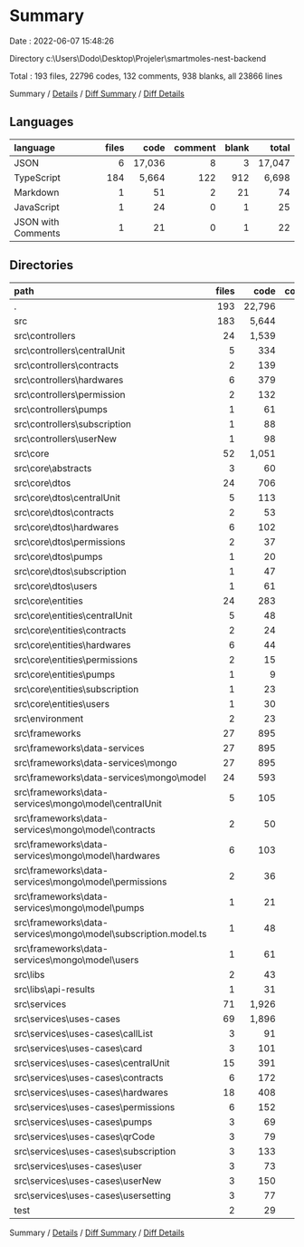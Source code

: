 # Summary

Date : 2022-06-07 15:48:26

Directory c:\\Users\\Dodo\\Desktop\\Projeler\\smartmoles-nest-backend

Total : 193 files,  22796 codes, 132 comments, 938 blanks, all 23866 lines

Summary / [Details](details.md) / [Diff Summary](diff.md) / [Diff Details](diff-details.md)

## Languages
| language | files | code | comment | blank | total |
| :--- | ---: | ---: | ---: | ---: | ---: |
| JSON | 6 | 17,036 | 8 | 3 | 17,047 |
| TypeScript | 184 | 5,664 | 122 | 912 | 6,698 |
| Markdown | 1 | 51 | 2 | 21 | 74 |
| JavaScript | 1 | 24 | 0 | 1 | 25 |
| JSON with Comments | 1 | 21 | 0 | 1 | 22 |

## Directories
| path | files | code | comment | blank | total |
| :--- | ---: | ---: | ---: | ---: | ---: |
| . | 193 | 22,796 | 132 | 938 | 23,866 |
| src | 183 | 5,644 | 122 | 907 | 6,673 |
| src\\controllers | 24 | 1,539 | 21 | 205 | 1,765 |
| src\\controllers\\centralUnit | 5 | 334 | 0 | 44 | 378 |
| src\\controllers\\contracts | 2 | 139 | 0 | 18 | 157 |
| src\\controllers\\hardwares | 6 | 379 | 4 | 48 | 431 |
| src\\controllers\\permission | 2 | 132 | 0 | 14 | 146 |
| src\\controllers\\pumps | 1 | 61 | 0 | 7 | 68 |
| src\\controllers\\subscription | 1 | 88 | 0 | 12 | 100 |
| src\\controllers\\userNew | 1 | 98 | 0 | 14 | 112 |
| src\\core | 52 | 1,051 | 23 | 184 | 1,258 |
| src\\core\\abstracts | 3 | 60 | 0 | 8 | 68 |
| src\\core\\dtos | 24 | 706 | 11 | 97 | 814 |
| src\\core\\dtos\\centralUnit | 5 | 113 | 0 | 25 | 138 |
| src\\core\\dtos\\contracts | 2 | 53 | 0 | 6 | 59 |
| src\\core\\dtos\\hardwares | 6 | 102 | 0 | 19 | 121 |
| src\\core\\dtos\\permissions | 2 | 37 | 0 | 6 | 43 |
| src\\core\\dtos\\pumps | 1 | 20 | 0 | 3 | 23 |
| src\\core\\dtos\\subscription | 1 | 47 | 0 | 3 | 50 |
| src\\core\\dtos\\users | 1 | 61 | 0 | 2 | 63 |
| src\\core\\entities | 24 | 283 | 12 | 79 | 374 |
| src\\core\\entities\\centralUnit | 5 | 48 | 0 | 35 | 83 |
| src\\core\\entities\\contracts | 2 | 24 | 0 | 4 | 28 |
| src\\core\\entities\\hardwares | 6 | 44 | 0 | 13 | 57 |
| src\\core\\entities\\permissions | 2 | 15 | 0 | 3 | 18 |
| src\\core\\entities\\pumps | 1 | 9 | 0 | 2 | 11 |
| src\\core\\entities\\subscription | 1 | 23 | 0 | 3 | 26 |
| src\\core\\entities\\users | 1 | 30 | 0 | 5 | 35 |
| src\\environment | 2 | 23 | 0 | 2 | 25 |
| src\\frameworks | 27 | 895 | 24 | 129 | 1,048 |
| src\\frameworks\\data-services | 27 | 895 | 24 | 129 | 1,048 |
| src\\frameworks\\data-services\\mongo | 27 | 895 | 24 | 129 | 1,048 |
| src\\frameworks\\data-services\\mongo\\model | 24 | 593 | 24 | 115 | 732 |
| src\\frameworks\\data-services\\mongo\\model\\centralUnit | 5 | 105 | 5 | 25 | 135 |
| src\\frameworks\\data-services\\mongo\\model\\contracts | 2 | 50 | 1 | 8 | 59 |
| src\\frameworks\\data-services\\mongo\\model\\hardwares | 6 | 103 | 6 | 24 | 133 |
| src\\frameworks\\data-services\\mongo\\model\\permissions | 2 | 36 | 2 | 8 | 46 |
| src\\frameworks\\data-services\\mongo\\model\\pumps | 1 | 21 | 1 | 4 | 26 |
| src\\frameworks\\data-services\\mongo\\model\\subscription.model.ts | 1 | 48 | 1 | 4 | 53 |
| src\\frameworks\\data-services\\mongo\\model\\users | 1 | 61 | 1 | 4 | 66 |
| src\\libs | 2 | 43 | 0 | 5 | 48 |
| src\\libs\\api-results | 1 | 31 | 0 | 3 | 34 |
| src\\services | 71 | 1,926 | 49 | 365 | 2,340 |
| src\\services\\uses-cases | 69 | 1,896 | 42 | 355 | 2,293 |
| src\\services\\uses-cases\\callList | 3 | 91 | 4 | 15 | 110 |
| src\\services\\uses-cases\\card | 3 | 101 | 4 | 17 | 122 |
| src\\services\\uses-cases\\centralUnit | 15 | 391 | 0 | 76 | 467 |
| src\\services\\uses-cases\\contracts | 6 | 172 | 0 | 29 | 201 |
| src\\services\\uses-cases\\hardwares | 18 | 408 | 0 | 84 | 492 |
| src\\services\\uses-cases\\permissions | 6 | 152 | 0 | 30 | 182 |
| src\\services\\uses-cases\\pumps | 3 | 69 | 0 | 14 | 83 |
| src\\services\\uses-cases\\qrCode | 3 | 79 | 4 | 18 | 101 |
| src\\services\\uses-cases\\subscription | 3 | 133 | 0 | 19 | 152 |
| src\\services\\uses-cases\\user | 3 | 73 | 23 | 16 | 112 |
| src\\services\\uses-cases\\userNew | 3 | 150 | 3 | 21 | 174 |
| src\\services\\uses-cases\\usersetting | 3 | 77 | 4 | 16 | 97 |
| test | 2 | 29 | 0 | 6 | 35 |

Summary / [Details](details.md) / [Diff Summary](diff.md) / [Diff Details](diff-details.md)